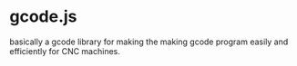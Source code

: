 # gcode.js

basically a gcode library for making the making gcode program easily and efficiently for CNC machines.
